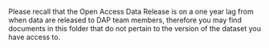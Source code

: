 Please recall that the Open Access Data Release is on a one year lag
from when data are released to DAP team members, therefore you may find 
documents in this folder that do not pertain to the version of the 
dataset you have access to.
